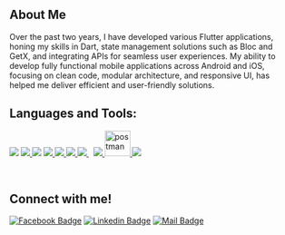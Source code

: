 ## About Me

Over the past two years, I have developed various Flutter applications, honing my skills in Dart, state management solutions such as Bloc and GetX, and integrating APIs for seamless user experiences. My ability to develop fully functional mobile applications across Android and iOS, focusing on clean code, modular architecture, and responsive UI, has helped me deliver efficient and user-friendly solutions.

## Languages and Tools:

<p align="left">   
    <a href="https://reactjs.org/" target="_blank">  <img src="https://img.icons8.com/color/48/000000/flutter.png"/></a>
    <a href="https://www.java.com" target="_blank"> <img src="https://img.icons8.com/color/48/000000/dart.png"/> </a>
    <a href="https://reactjs.org/" target="_blank"> <img src="https://img.icons8.com/ios-filled/50/26e07f/android-os.png"/></a>
    <a href="https://git-scm.com/" target="_blank"> <img src="https://img.icons8.com/?size=100&id=uoRwwh0lz3Jp&format=png&color=000000"/> </a>
    <a href="https://www.java.com" target="_blank"> <img src="https://img.icons8.com/color/48/000000/kotlin.png"/> </a>
    <a href="https://www.java.com" target="_blank"> <img src="https://img.icons8.com/color/48/000000/java-coffee-cup-logo.png"/> </a>
    <a style="padding-right:8px;" href="https://www.mysql.com/" target="_blank"> <img src="https://img.icons8.com/fluent/50/000000/mysql-logo.png"/> </a>
    <a href="https://firebase.google.com/" target="_blank"> <img src="https://img.icons8.com/color/48/000000/firebase.png"/> </a> 
    <a href="https://postman.com" target="_blank"> <img src="https://www.vectorlogo.zone/logos/getpostman/getpostman-icon.svg" alt="postman" width="45" height="45"/> </a>   
    <a href="https://git-scm.com/" target="_blank"> <img src="https://img.icons8.com/color/48/000000/git.png"/> </a>
</p>

<br/>

 ## Connect with me!

[![Facebook Badge](https://img.shields.io/badge/Facebook-1877F2?style=for-the-badge&logo=facebook&logoColor=white)](https://www.facebook.com/mofizur11/)
[![Linkedin Badge](https://img.shields.io/badge/LinkedIn-0077B5?style=for-the-badge&logo=linkedin&logoColor=white)](https://www.linkedin.com/in/devmofizurrahman/)
[![Mail Badge](https://img.shields.io/badge/Gmail-D14836?style=for-the-badge&logo=gmail&logoColor=white)](mailto:mofizur853@gmail.com)

 
